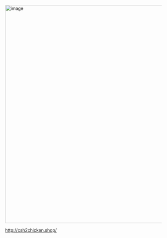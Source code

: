 <img width="702" alt="image" src="https://github.com/csh7733/simpleBoard/assets/149491102/d5ff8e7d-b19c-4c7d-8a79-e99dcf4e2cc8">

http://csh2chicken.shop/
